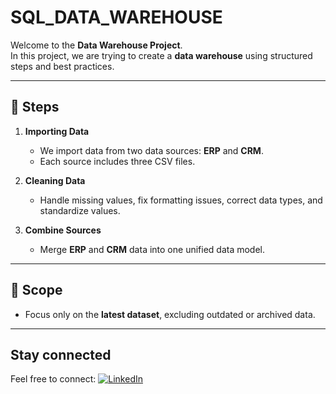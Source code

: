 # SQL_DATA_WAREHOUSE

Welcome to the **Data Warehouse Project**.  
In this project, we are trying to create a **data warehouse** using structured steps and best practices.

---

## 🚀 Steps

1. **Importing Data**  
   - We import data from two data sources: **ERP** and **CRM**.  
   - Each source includes three CSV files.

2. **Cleaning Data**  
   - Handle missing values, fix formatting issues, correct data types, and standardize values.

3. **Combine Sources**  
   - Merge **ERP** and **CRM** data into one unified data model.

---

## 🎯 Scope

- Focus only on the **latest dataset**, excluding outdated or archived data.

---

## Stay connected
Feel free to connect:
[![LinkedIn](https://img.shields.io/badge/LinkedIn-Profile-blue?logo=linkedin)](https://www.linkedin.com/in/emad-sharaby)
